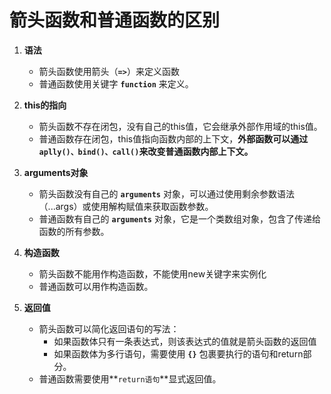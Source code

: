 # 箭头函数和普通函数的区别

1. **语法**
    - 箭头函数使用箭头（**`=>`**）来定义函数
    - 普通函数使用关键字 **`function`** 来定义。
    
2. **this的指向**
    - 箭头函数不存在闭包，没有自己的this值，它会继承外部作用域的this值。
    - 普通函数存在闭包，this值指向函数内部的上下文，**外部函数可以通过`aplly()、bind()、call()`来改变普通函数内部上下文。**

3. **arguments对象**
    - 箭头函数没有自己的 **`arguments`** 对象，可以通过使用剩余参数语法（...args）或使用解构赋值来获取函数参数。
    - 普通函数有自己的 **`arguments`** 对象，它是一个类数组对象，包含了传递给函数的所有参数。
4. **构造函数**
   - 箭头函数不能用作构造函数，不能使用new关键字来实例化
   - 普通函数可以用作构造函数。

5. **返回值**
   - 箭头函数可以简化返回语句的写法：
        - 如果函数体只有一条表达式，则该表达式的值就是箭头函数的返回值
        - 如果函数体为多行语句，需要使用 **`{}`** 包裹要执行的语句和return部分。
   - 普通函数需要使用**`return语句`**显式返回值。

